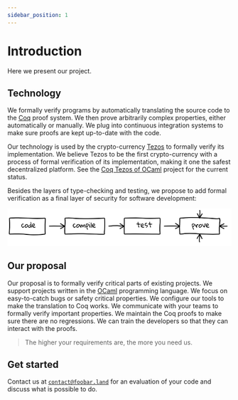 ```yaml
---
sidebar_position: 1
---
```

# Introduction
Here we present our project.

## Technology
We formally verify programs by automatically translating the source code to the&nbsp;<a href="https://coq.inria.fr/">Coq</a> proof system. We then prove arbitrarily complex properties, either automatically or manually. We plug into continuous integration systems to make sure proofs are kept up-to-date with the code.

Our technology is used by the crypto-currency <a href="https://tezos.com/">Tezos</a> to formally verify its implementation. We believe Tezos to be the first crypto-currency with a process of formal verification of its implementation, making it one the safest decentralized platform. See the <a href="https://nomadic-labs.gitlab.io/coq-tezos-of-ocaml/">Coq Tezos of OCaml</a> project for the current status.

Besides the layers of type-checking and testing, we propose to add formal verification as a final layer of security for software development:

![programming flow](img/programming-flow.png)
<!-- Diagram generated on https://shaky.github.bushong.net/ ; see the file programming-flow.txt for the source -->

## Our proposal
Our proposal is to formally verify critical parts of existing projects. We support projects written in the <a href="https://ocaml.org/">OCaml</a> programming language. We focus on easy-to-catch bugs or safety critical properties. We configure our tools to make the translation to Coq works. We communicate with your teams to formally verify important properties. We maintain the Coq proofs to make sure there are no regressions. We can train the developers so that they can interact with the proofs.

> The higher your requirements are, the more you need us.

## Get started
Contact us at <code><a href="mailto:&#099;&#111;&#110;&#116;&#097;&#099;&#116;&#064;&#102;&#111;&#111;&#098;&#097;&#114;&#046;&#108;&#097;&#110;&#100;">&#099;&#111;&#110;&#116;&#097;&#099;&#116;&#064;&#102;&#111;&#111;&#098;&#097;&#114;&#046;&#108;&#097;&#110;&#100;</a></code> for an evaluation of your code and discuss what is possible to do.
